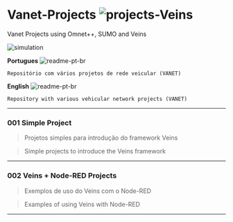 # Vanet-Projects ![projects-Veins](https://img.shields.io/badge/projects-Veins-blue)
Vanet Projects using Omnet++, SUMO and Veins

![simulation](simulation.gif)



**Portugues** ![readme-pt-br](https://img.shields.io/badge/readme-pt--br-green)
```
Repositório com vários projetos de rede veicular (VANET)
```

**English** ![readme-pt-br](https://img.shields.io/badge/readme-en-red)
```
Repository with various vehicular network projects (VANET)
```

---

### 001 Simple Project

>Projetos simples para introdução do framework Veins
 
>Simple projects to introduce the Veins framework
---


### 002 Veins + Node-RED Projects

>Exemplos de uso do Veins com o Node-RED
 
>Examples of using Veins with Node-RED
---

